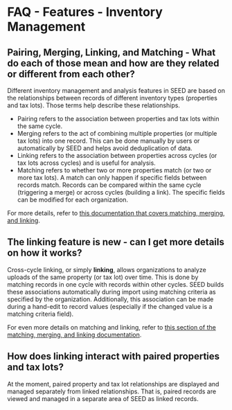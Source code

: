 # FAQ - Features - Inventory Management

## Pairing, Merging, Linking, and Matching - What do each of those mean and how are they related or different from each other?

Different inventory management and analysis features in SEED are based on the relationships between records of different inventory types (properties and tax lots). Those terms help describe these relationships.

* Pairing refers to the association between properties and tax lots within the same cycle.
* Merging refers to the act of combining multiple properties (or multiple tax lots) into one record. This can be done manually by users or automatically by SEED and helps avoid deduplication of data.
* Linking refers to the association between properties across cycles (or tax lots across cycles) and is useful for analysis.  
* Matching refers to whether two or more properties match (or two or more tax lots). A match can only happen if specific fields between records match. Records can be compared within the same cycle (triggering a merge) or across cycles (building a link). The specific fields can be modified for each organization.

For more details, refer to [this documentation that covers matching, merging, and linking](https://github.com/SEED-platform/seed/blob/develop/docs/source/matching.rst).


## The linking feature is new - can I get more details on how it works?

Cross-cycle linking, or simply **linking**, allows organizations to analyze uploads of the same property (or tax lot) over time. This is done by matching records in one cycle with records within other cycles. SEED builds these associations automatically during import using matching criteria as specified by the organization. Additionally, this association can be made during a hand-edit to record values (especially if the changed value is a matching criteria field).

For even more details on matching and linking, refer to [this section of the matching, merging, and linking documentation](https://github.com/SEED-platform/seed/blob/develop/docs/source/matching.rst#linking-across-cycles).


## How does linking interact with paired properties and tax lots?

At the moment, paired property and tax lot relationships are displayed and managed separately from linked relationships. That is, paired records are viewed and managed in a separate area of SEED as linked records.
